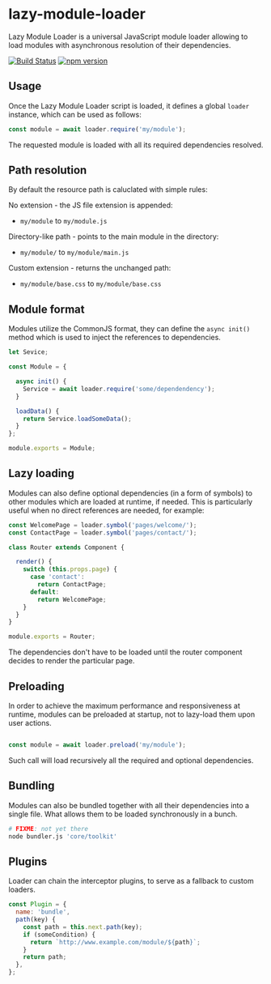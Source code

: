 # lazy-module-loader

Lazy Module Loader is a universal JavaScript module loader allowing to load modules with asynchronous resolution of their dependencies.

[![Build Status](https://travis-ci.org/aswitalski/lazy-module-loader.svg?branch=master)](https://travis-ci.org/aswitalski/lazy-module-loader)
[![npm version](https://img.shields.io/npm/v/lazy-module-loader.svg?style=flat)](https://www.npmjs.com/package/lazy-module-loader)

## Usage

Once the Lazy Module Loader script is loaded, it defines a global `loader` instance, which can be used as follows:

```js
const module = await loader.require('my/module');
```

The requested module is loaded with all its required dependencies resolved.

## Path resolution

By default the resource path is caluclated with simple rules:

No extension - the JS file extension is appended:

- `my/module` to `my/module.js`

Directory-like path - points to the main module in the directory:

- `my/module/` to `my/module/main.js`

Custom extension - returns the unchanged path:

- `my/module/base.css` to `my/module/base.css`

## Module format

Modules utilize the CommonJS format, they can define the `async init()` method which is used to inject the references to dependencies.

```js
let Sevice;

const Module = {

  async init() {
    Service = await loader.require('some/dependendency');
  }

  loadData() {
    return Service.loadSomeData();
  }
};

module.exports = Module;
```

## Lazy loading

Modules can also define optional dependencies (in a form of symbols) to other modules which are loaded at runtime, if needed.
This is particularly useful when no direct references are needed, for example:

```js
const WelcomePage = loader.symbol('pages/welcome/');
const ContactPage = loader.symbol('pages/contact/');

class Router extends Component {

  render() {
    switch (this.props.page) {
      case 'contact':
        return ContactPage;
      default:
        return WelcomePage;
    }
  }
}

module.exports = Router;
```

The dependencies don't have to be loaded until the router component decides to render the particular page.

## Preloading

In order to achieve the maximum performance and responsiveness at runtime, modules can be preloaded at startup, not to lazy-load them upon user actions.

```js

const module = await loader.preload('my/module');
```

Such call will load recursively all the required and optional dependencies.

## Bundling

Modules can also be bundled together with all their dependencies into a single file. What allows them to be loaded synchronously in a bunch.

```bash
# FIXME: not yet there
node bundler.js 'core/toolkit'
```

## Plugins

Loader can chain the interceptor plugins, to serve as a fallback to custom loaders.

```js
const Plugin = {
  name: 'bundle',
  path(key) {
    const path = this.next.path(key);
    if (someCondition) {
      return `http://www.example.com/module/${path}`;
    }
    return path;
  },
};
```
